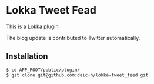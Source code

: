 Lokka Tweet Fead
=======================

This is a [Lokka](http://lokka.org/) plugin

The blog update is contributed to Twitter automatically.

Installation
------------

    $ cd APP_ROOT/public/plugin/
    $ git clone git@github.com:daic-h/lokka-tweet_feed.git
